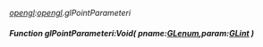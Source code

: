 _[opengl](../../modules/opengl/opengl-module.md):[opengl](../../modules/opengl/opengl-module.md).glPointParameteri_
##### Function glPointParameteri:Void( pname:[GLenum](../../modules/opengl/opengl-glenum.md),param:[GLint](../../modules/opengl/opengl-glint.md) )
